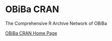 OBiBa CRAN
===============

The Comprehensive R Archive Network of OBiBa

[OBiBa CRAN Home Page](http://cran.obiba.org)
